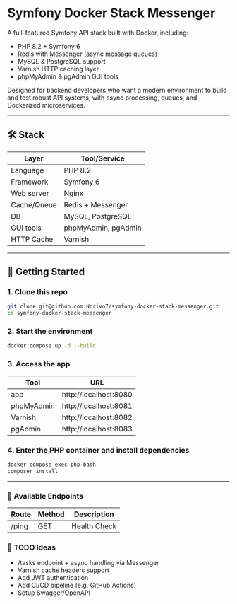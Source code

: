 # Symfony Docker Stack Messenger 

A full-featured Symfony API stack built with Docker, including:

- PHP 8.2 + Symfony 6
- Redis with Messenger (async message queues)
- MySQL & PostgreSQL support
- Varnish HTTP caching layer
- phpMyAdmin & pgAdmin GUI tools

Designed for backend developers who want a modern environment to build and test robust API systems, with async processing, queues, and Dockerized microservices.

---

## 🛠️ Stack

| Layer        | Tool/Service        |
|--------------|---------------------|
| Language     | PHP 8.2             |
| Framework    | Symfony 6           |
| Web server   | Nginx               |
| Cache/Queue  | Redis + Messenger   |
| DB           | MySQL, PostgreSQL   |
| GUI tools    | phpMyAdmin, pgAdmin |
| HTTP Cache   | Varnish             |

---

## 🚀 Getting Started

### 1. Clone this repo
```bash
git clone git@github.com:Norivo7/symfony-docker-stack-messenger.git
cd symfony-docker-stack-messenger
```
### 2. Start the environment
```bash
docker compose up -d --build
```

### 3. Access the app

|       Tool       |         URL         |
-------------------|---------------------|
|  app	           | http://localhost:8080
|  phpMyAdmin	   | http://localhost:8081
|  Varnish         | http://localhost:8082
|  pgAdmin	       | http://localhost:8083

###  4. Enter the PHP container and install dependencies

```   bash
docker compose exec php bash
composer install
```

---

### 🔁 Available Endpoints

| Route | Method | Description  |
|-------|--------|--------------|
| /ping | GET    | Health Check |

### 🧠 TODO Ideas
- /tasks endpoint + async handling via Messenger
- Varnish cache headers support
- Add JWT authentication
- Add CI/CD pipeline (e.g. GitHub Actions)
- Setup Swagger/OpenAPI
